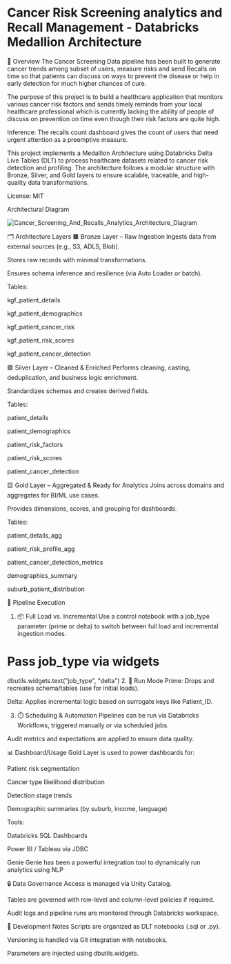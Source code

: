 Cancer Risk Screening analytics and Recall Management - Databricks Medallion Architecture 
================================================================================================

📌 Overview
The Cancer Screening Data pipeline has been built to generate cancer trends among subset of users, measure risks and send Recalls on time so that patients can discuss on ways to prevent the disease or help in early detection for much higher chances of cure. 

The purpose of this project is to build a healthcare application that monitors various cancer risk factors and sends timely reminds from your local healthcare professional which is currently lacking the ability of people of discuss on prevention on time even though their risk factors are quite high.

Inference: The recalls count dashboard gives the count of users that need urgent attention as a preemptive measure. 

This project implements a Medallion Architecture using Databricks Delta Live Tables (DLT) to process healthcare datasets related to cancer risk detection and profiling. The architecture follows a modular structure with Bronze, Silver, and Gold layers to ensure scalable, traceable, and high-quality data transformations.

License: MIT

Architectural Diagram

![Cancer_Screening_And_Recalls_Analytics_Architecture_Diagram](https://github.com/user-attachments/assets/eb39581f-6058-4d3b-8127-6133e8a69748)


🗂️ Architecture Layers
🟫 Bronze Layer – Raw Ingestion
Ingests data from external sources (e.g., S3, ADLS, Blob).

Stores raw records with minimal transformations.

Ensures schema inference and resilience (via Auto Loader or batch).

Tables:

kgf_patient_details

kgf_patient_demographics

kgf_patient_cancer_risk

kgf_patient_risk_scores

kgf_patient_cancer_detection

🟪 Silver Layer – Cleaned & Enriched
Performs cleaning, casting, deduplication, and business logic enrichment.

Standardizes schemas and creates derived fields.

Tables:

patient_details

patient_demographics

patient_risk_factors

patient_risk_scores

patient_cancer_detection

🟨 Gold Layer – Aggregated & Ready for Analytics
Joins across domains and aggregates for BI/ML use cases.

Provides dimensions, scores, and grouping for dashboards.

Tables:

patient_details_agg

patient_risk_profile_agg

patient_cancer_detection_metrics

demographics_summary

suburb_patient_distribution

🔧 Pipeline Execution
1. 📦 Full Load vs. Incremental
Use a control notebook with a job_type parameter (prime or delta) to switch between full load and incremental ingestion modes.

# Pass job_type via widgets
dbutils.widgets.text("job_type", "delta")
2. 🚀 Run Mode
Prime: Drops and recreates schema/tables (use for initial loads).

Delta: Applies incremental logic based on surrogate keys like Patient_ID.

3. ⏱️ Scheduling & Automation
Pipelines can be run via Databricks Workflows, triggered manually or via scheduled jobs.

Audit metrics and expectations are applied to ensure data quality.

📊 Dashboard/Usage
Gold Layer is used to power dashboards for:

Patient risk segmentation

Cancer type likelihood distribution

Detection stage trends

Demographic summaries (by suburb, income, language)

Tools:

Databricks SQL Dashboards

Power BI / Tableau via JDBC

Genie
Genie has been a powerful integration tool to dynamically run analytics using NLP

🔒 Data Governance
Access is managed via Unity Catalog.

Tables are governed with row-level and column-level policies if required.

Audit logs and pipeline runs are monitored through Databricks workspace.

📝 Development Notes
Scripts are organized as DLT notebooks (.sql or .py).

Versioning is handled via Git integration with notebooks.

Parameters are injected using dbutils.widgets.
